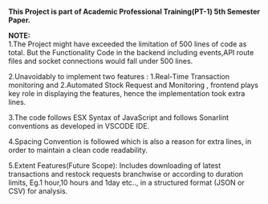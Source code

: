 **This Project is part of Academic Professional Training(PT-1) 5th Semester Paper.**  

__NOTE:__  
1.The Project might have exceeded the limitation of 500 lines of code as total. But the Functionality Code in the backend including events,API route files and socket connections would fall under 500 lines.  

2.Unavoidably to implement two features : 1.Real-Time Transaction monitoring and 2.Automated Stock Request and Monitoring , frontend plays key role in displaying the features, hence the implementation took extra lines.  

3.The code follows ESX Syntax of JavaScript and follows Sonarlint conventions as developed in VSCODE IDE.  

4.Spacing Convention is followed which is also a reason for extra lines, in order to maintain a clean code readability.  

5.Extent Features(Future Scope): Includes downloading of latest transactions and restock requests branchwise or according to duration limits, Eg.1 hour,10 hours and 1day etc.., in a structured format (JSON or CSV) for analysis.  
